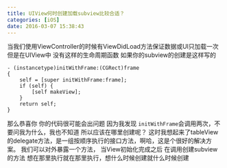 ```yaml
---
title: UIView何时创建加载subview比较合适？
categories: [iOS]
date: 2016-03-07 15:38:43
---
```


当我们使用ViewController的时候有ViewDidLoad方法保证数据或UI只加载一次
但是在UIView中 没有这样的生命周期函数 如果你的subview的创建是这样写的

    - (instancetype)initWithFrame:(CGRect)frame
    {
        self = [super initWithFrame:frame];
        if (self) {
            [self makeView];
        }
        return self;
    }

那么恭喜你 你的代码很可能会出问题 因为我发现 `initWithFrame`会调用两次，不要问我为什么，我也不知道
所以应该在哪里创建呢？
这时我想起来了tableView的delegate方法，是一组按顺序执行的接口方法，啊哈，这是个很好的解决方案。
我们可以对外暴露一个方法， 当View初始化完成之后 在调用创建subview的方法
想在那里执行就在那里执行，想什么时候创建就什么时候创建